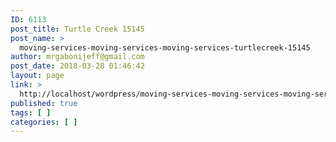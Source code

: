 ```yaml
---
ID: 6113
post_title: Turtle Creek 15145
post_name: >
  moving-services-moving-services-moving-services-turtlecreek-15145
author: mrgabonijeff@gmail.com
post_date: 2018-03-28 01:46:42
layout: page
link: >
  http://localhost/wordpress/moving-services-moving-services-moving-services-turtlecreek-15145/
published: true
tags: [ ]
categories: [ ]
---
```

